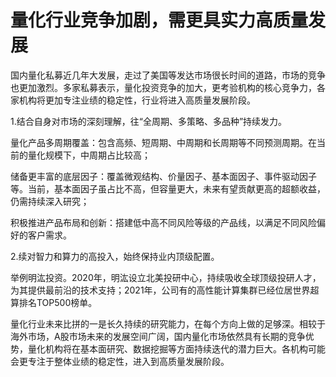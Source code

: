 # 量化行业竞争加剧，需更具实力高质量发展

国内量化私募近几年大发展，走过了美国等发达市场很长时间的道路，市场的竞争也更加激烈。多家私募表示，量化投资竞争的加大，更考验机构的核心竞争力，各家机构将更加专注业绩的稳定性，行业将进入高质量发展阶段。

1.结合自身对市场的深刻理解，往“全周期、多策略、多品种”持续发力。

量化产品多周期覆盖：包含高频、短周期、中周期和长周期等不同预测周期。在当前的量化规模下，中周期占比较高；

储备更丰富的底层因子：覆盖微观结构、价量因子、基本面因子、事件驱动因子等。当前，基本面因子虽占比不高，但容量更大，未来有望贡献更高的超额收益，仍需持续深入研究；

积极推进产品布局和创新：搭建低中高不同风险等级的产品线，以满足不同风险偏好的客户需求。

2.续对智力和算力的高投入，始终保持业内顶级配置。

举例明汯投资。2020年，明汯设立北美投研中心，持续吸收全球顶级投研人才，为其提供最前沿的技术支持；2021年，公司有的高性能计算集群已经位居世界超算排名TOP500榜单。

量化行业未来比拼的一是长久持续的研究能力，在每个方向上做的足够深。相较于海外市场，A股市场未来的发展空间广阔，国内量化市场依然具有长期的竞争优势，量化机构将在基本面研究、数据挖掘等方面持续迭代的潜力巨大。各机构可能会更专注于整体业绩的稳定性，进入到高质量发展阶段。